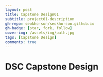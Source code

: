 ```yaml
---
layout: post
title: Capstone Design01
subtitle: project01-description
gh-repo: seokho-son/seokho-son.github.io
gh-badge: [star, fork, follow]
cover-img: /assets/img/path.jpg
tags: [Capstone Design]
comments: true
---
```


# DSC Capstone Design

